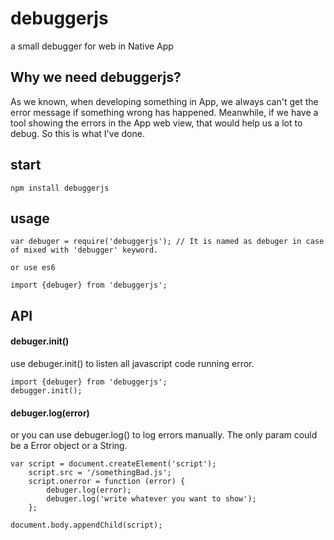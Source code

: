 # debuggerjs

a small debugger for web in Native App

## Why we need debuggerjs?
As we known, when developing something in App, we always can't get the error message if something wrong has happened. 
Meanwhile, if we have a tool showing the errors in the App web view, that would help us a lot to debug.
So this is what I've done.

## start 

    npm install debuggerjs
    
## usage

    var debuger = require('debuggerjs'); // It is named as debuger in case of mixed with 'debugger' keyword.
    
    or use es6
    
    import {debuger} from 'debuggerjs';
        
## API

#### debuger.init()
use debuger.init() to listen all javascript code running error.

    import {debuger} from 'debuggerjs';
    debugger.init();
    
#### debuger.log(error)
or you can use debuger.log() to log errors manually. The only param could be a Error object or a String.

    var script = document.createElement('script');
        script.src = '/somethingBad.js';
        script.onerror = function (error) {
            debuger.log(error);
            debuger.log('write whatever you want to show');
        };
        
    document.body.appendChild(script);
    
